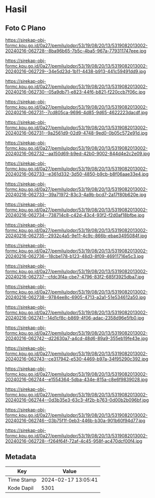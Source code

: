 # Hasil

## Foto C Plano

https://sirekap-obj-formc.kpu.go.id/0a27/pemilu/pdpr/53/19/08/20/13/5319082013002-20240216-062728--8ba96b65-7b5c-4ba5-967a-779311747eee.jpg

https://sirekap-obj-formc.kpu.go.id/0a27/pemilu/pdpr/53/19/08/20/13/5319082013002-20240216-062729--34e5d23d-1b11-4438-b913-441c59491dd9.jpg

https://sirekap-obj-formc.kpu.go.id/0a27/pemilu/pdpr/53/19/08/20/13/5319082013002-20240216-062730--05a9db71-e823-44f6-b821-f220ccb7f06c.jpg

https://sirekap-obj-formc.kpu.go.id/0a27/pemilu/pdpr/53/19/08/20/13/5319082013002-20240216-062731--7cd805ca-9696-4d85-9d65-4622223dacdf.jpg

https://sirekap-obj-formc.kpu.go.id/0a27/pemilu/pdpr/53/19/08/20/13/5319082013002-20240216-062731--9a2561d9-02d9-4748-9ed0-0b05c572e91d.jpg

https://sirekap-obj-formc.kpu.go.id/0a27/pemilu/pdpr/53/19/08/20/13/5319082013002-20240216-062732--aa150d69-b9ed-42b0-9002-844d4e2c2e09.jpg

https://sirekap-obj-formc.kpu.go.id/0a27/pemilu/pdpr/53/19/08/20/13/5319082013002-20240216-062733--e361d332-3d50-4850-b9cb-b8f06aae33e4.jpg

https://sirekap-obj-formc.kpu.go.id/0a27/pemilu/pdpr/53/19/08/20/13/5319082013002-20240216-062733--39a71972-83c3-4a9b-bcd7-2a17f80b620e.jpg

https://sirekap-obj-formc.kpu.go.id/0a27/pemilu/pdpr/53/19/08/20/13/5319082013002-20240216-062734--738714c8-c42d-43c4-93f2-f2d0af18bfbe.jpg

https://sirekap-obj-formc.kpu.go.id/0a27/pemilu/pdpr/53/19/08/20/13/5319082013002-20240216-062735--2932c4a5-9e11-4c9c-866b-ebae3495084f.jpg

https://sirekap-obj-formc.kpu.go.id/0a27/pemilu/pdpr/53/19/08/20/13/5319082013002-20240216-062736--18cbe178-b123-48d3-8f09-46911716e5c3.jpg

https://sirekap-obj-formc.kpu.go.id/0a27/pemilu/pdpr/53/19/08/20/13/5319082013002-20240216-062737--cfdc3f4a-cbe7-4796-83f2-685f3925dba7.jpg

https://sirekap-obj-formc.kpu.go.id/0a27/pemilu/pdpr/53/19/08/20/13/5319082013002-20240216-062738--9784ee8c-6905-4713-a2a1-51e534612a50.jpg

https://sirekap-obj-formc.kpu.go.id/0a27/pemilu/pdpr/53/19/08/20/13/5319082013002-20240216-062741--14d1cf8c-b869-4f06-adac-2358d96e5fb0.jpg

https://sirekap-obj-formc.kpu.go.id/0a27/pemilu/pdpr/53/19/08/20/13/5319082013002-20240216-062742--d22630a7-a4cd-48d6-89a9-355eb19fe43e.jpg

https://sirekap-obj-formc.kpu.go.id/0a27/pemilu/pdpr/53/19/08/20/13/5319082013002-20240216-062743--ce317942-e530-4469-b97a-34f95290c392.jpg

https://sirekap-obj-formc.kpu.go.id/0a27/pemilu/pdpr/53/19/08/20/13/5319082013002-20240216-062744--e1554364-5dba-434e-815a-c8e6f9839028.jpg

https://sirekap-obj-formc.kpu.go.id/0a27/pemilu/pdpr/53/19/08/20/13/5319082013002-20240216-062744--0d3b35e3-63c3-4f2b-b763-0d00b2b096bf.jpg

https://sirekap-obj-formc.kpu.go.id/0a27/pemilu/pdpr/53/19/08/20/13/5319082013002-20240216-062746--03b75f1f-0eb3-446b-b30a-901b60f94d77.jpg

https://sirekap-obj-formc.kpu.go.id/0a27/pemilu/pdpr/53/19/08/20/13/5319082013002-20240216-062728--f264f64f-72af-4c45-958f-ac470dcf00f4.jpg


## Metadata

| Key        | Value               |
| ---------- | ------------------- |
| Time Stamp | 2024-02-17 13:05:41 |
| Kode Dapil | 5301                |



